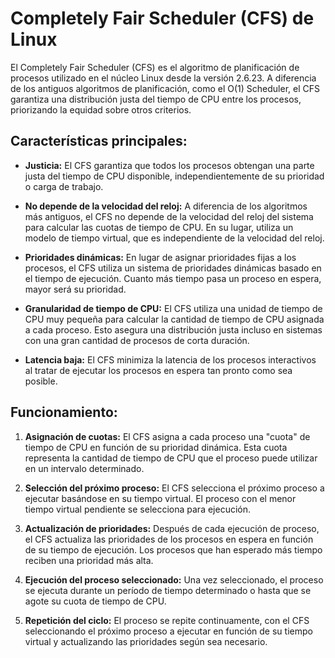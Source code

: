 # Completely Fair Scheduler (CFS) de Linux

El Completely Fair Scheduler (CFS) es el algoritmo de planificación de procesos utilizado en el núcleo Linux desde la versión 2.6.23. A diferencia de los antiguos algoritmos de planificación, como el O(1) Scheduler, el CFS garantiza una distribución justa del tiempo de CPU entre los procesos, priorizando la equidad sobre otros criterios.

## Características principales:

- **Justicia:** El CFS garantiza que todos los procesos obtengan una parte justa del tiempo de CPU disponible, independientemente de su prioridad o carga de trabajo.
  
- **No depende de la velocidad del reloj:** A diferencia de los algoritmos más antiguos, el CFS no depende de la velocidad del reloj del sistema para calcular las cuotas de tiempo de CPU. En su lugar, utiliza un modelo de tiempo virtual, que es independiente de la velocidad del reloj.

- **Prioridades dinámicas:** En lugar de asignar prioridades fijas a los procesos, el CFS utiliza un sistema de prioridades dinámicas basado en el tiempo de ejecución. Cuanto más tiempo pasa un proceso en espera, mayor será su prioridad.

- **Granularidad de tiempo de CPU:** El CFS utiliza una unidad de tiempo de CPU muy pequeña para calcular la cantidad de tiempo de CPU asignada a cada proceso. Esto asegura una distribución justa incluso en sistemas con una gran cantidad de procesos de corta duración.

- **Latencia baja:** El CFS minimiza la latencia de los procesos interactivos al tratar de ejecutar los procesos en espera tan pronto como sea posible.

## Funcionamiento:

1. **Asignación de cuotas:** El CFS asigna a cada proceso una "cuota" de tiempo de CPU en función de su prioridad dinámica. Esta cuota representa la cantidad de tiempo de CPU que el proceso puede utilizar en un intervalo determinado.

2. **Selección del próximo proceso:** El CFS selecciona el próximo proceso a ejecutar basándose en su tiempo virtual. El proceso con el menor tiempo virtual pendiente se selecciona para ejecución.

3. **Actualización de prioridades:** Después de cada ejecución de proceso, el CFS actualiza las prioridades de los procesos en espera en función de su tiempo de ejecución. Los procesos que han esperado más tiempo reciben una prioridad más alta.

4. **Ejecución del proceso seleccionado:** Una vez seleccionado, el proceso se ejecuta durante un período de tiempo determinado o hasta que se agote su cuota de tiempo de CPU.

5. **Repetición del ciclo:** El proceso se repite continuamente, con el CFS seleccionando el próximo proceso a ejecutar en función de su tiempo virtual y actualizando las prioridades según sea necesario.
